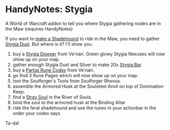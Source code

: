 # HandyNotes: Stygia
A World of Warcraft addon to tell you where Stygia gathering nodes are in the Maw (requires HandyNotes)

If you want to [make a Shadehound](https://blizzardwatch.com/2021/03/11/how-to-craft-shadehound-maw-mount/) to ride in the Maw, you need to gather [Stygia Dust](https://www.wowhead.com/item=185618/stygia-dust). But where is it? I'll show you.

1. buy a [Stygia Dowser](https://www.wowhead.com/item=184870/stygia-dowser) from Ve'nari. Green glowy Stygia Nexuses will now show up on your map.
1. gather enough Stygia Dust and Silver to make 20x [Stygia Bar](https://www.wowhead.com/item=185630/stygia-bar).
1. buy a [Partial Rune Codex](https://www.wowhead.com/item=185350/partial-rune-codex) from Ve'nari.
1. go find 3 Rune Pages which will now show up on your map.
1. loot the Soulforger's Tools from Soulforger Rhovus.
1. assemble the Armored Husk at the Soulsteel Anvil on top of Domination Keep.
1. find a [Stray Soul](https://www.wowhead.com/npc=177195/stray-soul) in the River of Souls.
1. bind the soul to the armored husk at the Binding Altar
1. ride the feral shadehound and use the runes in your actionbar in the order your codex says

Ta-da!
